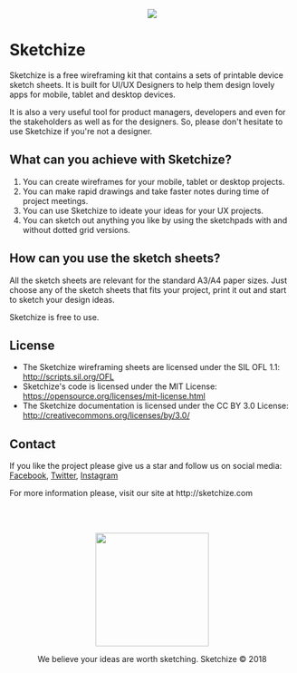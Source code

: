 <p align="center">
  <a href="http://sketchize.com/" target="_blank">
    <img src="http://sketchize.com/files/section-01.png">
  </a>
</p>

# Sketchize

Sketchize is a free wireframing kit that contains a sets of printable device sketch sheets. It is built for UI/UX Designers to help them design lovely apps for mobile, tablet and desktop devices. 

It is also a very useful tool for product managers, developers and even for the stakeholders as well as for the designers. So, please don't hesitate to use Sketchize if you're not a designer.

## What can you achieve with Sketchize?

1. You can create wireframes for your mobile, tablet or desktop projects.
2. You can make rapid drawings and take faster notes during time of project meetings.
3. You can use Sketchize to ideate your ideas for your UX projects.
4. You can sketch out anything you like by using the sketchpads with and without dotted grid versions.

## How can you use the sketch sheets?

All the sketch sheets are relevant for the standard A3/A4 paper sizes. Just choose any of the sketch sheets that fits your project, print it out and start to sketch your design ideas. 

Sketchize is free to use.

## License

- The Sketchize wireframing sheets are licensed under the SIL OFL 1.1: http://scripts.sil.org/OFL
- Sketchize's code is licensed under the MIT License: https://opensource.org/licenses/mit-license.html
- The Sketchize documentation is licensed under the CC BY 3.0 License: http://creativecommons.org/licenses/by/3.0/

## Contact

If you like the project please give us a star and follow us on social media: [Facebook](https://www.facebook.com/sketchizedesign/), [Twitter](https://twitter.com/sketchizedesign), [Instagram](https://www.instagram.com/sketchize/)

<p align="left">For more information please, visit our site at http://sketchize.com</p>

<br />
<br />

<p align="center">
  <a href="http://sketchize.com/" target="_blank">
    <img src="http://sketchize.com/files/logo-footer.png" width="200">
  </a>
</p>

<p align="center">We believe your ideas are worth sketching. Sketchize © 2018</p>
